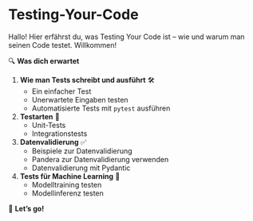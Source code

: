 # Testing-Your-Code
Hallo!
Hier erfährst du, was Testing Your Code ist – wie und warum man seinen Code testet.
Willkommen!

🔍 **Was dich erwartet**

1. **Wie man Tests schreibt und ausführt** 🛠️  
   - Ein einfacher Test  
   - Unerwartete Eingaben testen  
   - Automatisierte Tests mit `pytest` ausführen  
2. **Testarten** 🧪  
   - Unit-Tests  
   - Integrationstests  
3. **Datenvalidierung** ✅  
   - Beispiele zur Datenvalidierung  
   - Pandera zur Datenvalidierung verwenden  
   - Datenvalidierung mit Pydantic  
4. **Tests für Machine Learning** 🤖  
   - Modelltraining testen  
   - Modellinferenz testen  

🚀 **Let’s go!**
